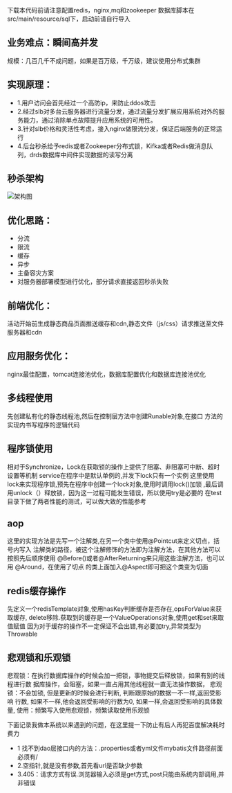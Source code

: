 下载本代码前请注意配置redis，nginx,mq和zookeeper
数据库脚本在src/main/resource/sql下，启动前请自行导入
## 业务难点：瞬间高并发
规模：几百几千不成问题，如果是百万级，千万级，建议使用分布式集群
## 实现原理：
- 1.用户访问会首先经过一个高防ip，来防止ddos攻击
- 2.经过slb对多台云服务器进行流量分发，通过流量分发扩展应用系统对外的服务能力，通过消除单点故障提升应用系统的可用性。
- 3.针对slb价格和灵活性考虑，接入nginx做限流分发，保证后端服务的正常运行
- 4.后台秒杀给予redis或者Zookeeper分布式锁，Kifka或者Redis做消息队列，drds数据库中间件实现数据的读写分离
## 秒杀架构
![架构图](https://gitee.com/uploads/images/2018/0515/184617_c7e13059_87650.png "秒杀架构.png")

## 优化思路：
- 分流
- 限流
- 缓存
- 异步
- 主备容灾方案
- 对服务器部署模型进行优化，部分请求直接返回秒杀失败
## 前端优化：
活动开始前生成静态商品页面推送缓存和cdn,静态文件（js/css）请求推送至文件服务器和cdn
## 应用服务优化：
nginx最佳配置，tomcat连接池优化，数据库配置优化和数据库连接池优化

## 多线程使用
先创建私有化的静态线程池,然后在控制层方法中创建Runable对象,在接口
方法的实现内书写程序的逻辑代码

## 程序锁使用
相对于Synchronize，Lock在获取锁的操作上提供了阻塞、非阻塞可中断、超时设置等机制
service在程序中是默认单例的,并发下lock只有一个实例
这里使用lock来实现程序锁,预先在程序中创建一个lock对象,使用时调用lock()加锁
,最后调用unlock（）释放锁，因为这一过程可能发生错误，所以使用try是必要的
在test目录下做了两者性能的测试，可以做大致的性能参考

## aop
这里的实现方法是先写一个注解类,在另一个类中使用@Pointcut来定义切点，括号内写入
注解类的路径，被这个注解修饰的方法即为注解方法，在其他方法可以按照先后顺序使用
@Before()或者@AfterReturning来只用这些注解方法，也可以用 @Around，在使用了切点
的类上面加入@Aspect即可把这个类变为切面

## redis缓存操作
先定义一个redisTemplate对象,使用hasKey判断缓存是否存在,opsForValue来获取缓存,
delete移除.获取到的缓存是一个ValueOperations对象,使用get和set来取值赋值
因为对于缓存的操作不一定保证不会出错,有必要加try,异常类型为Throwable

## 悲观锁和乐观锁
悲观锁：在执行数据库操作的时候会加一把锁，事物提交后释放锁，如果有别的线程进行数
据库操作，会阻塞，如果一直占用其他线程就一直无法操作数据，
悲观锁：不会加锁, 但是更新的时候会进行判断, 判断跟原始的数据一不一样,返回受影响
行数, 如果不一样,他会返回受影响的行数为0, 如果一样,会返回受影响的具体数量,
使用：频繁写入使用悲观锁，频繁读取使用乐观锁


下面记录我做本系统以来遇到的问题，在这里提一下防止有后人再犯百度解决耗时费力
- 1 找不到dao层接口内的方法：.properties或者yml文件mybatis文件路径前面必须有/
- 2.空指针,就是没有参数,首先看url是否缺少参数
- 3.405：请求方式有误.浏览器输入必须是get方式,post只能由系统内部调用,并非错误

    